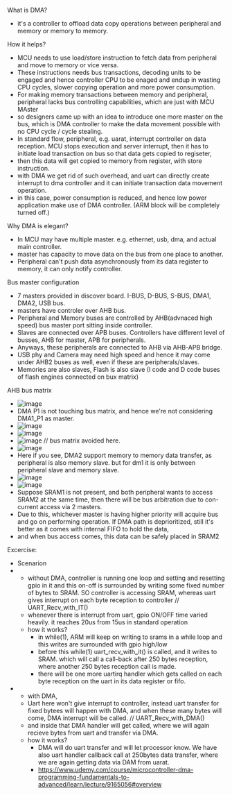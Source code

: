 What is DMA?
- it's a controller to offload data copy operations between peripheral and memory or memory to memory.

How it helps?
- MCU needs to use load/store instruction to fetch data from peripheral and move to memory or vice versa.
- These instructions needs bus transactions, decoding units to be engaged and hence controller CPU to be enaged and endup in wasting CPU cycles, slower copying operation and more power consumption.
- For making memory transactions between memory and peripheral, peripheral lacks bus controlling capabilities, which are just with MCU MAster
- so designers came up with an idea to introduce one more master on the bus, which is DMA controller to make the data movement possible with no CPU cycle / cycle stealing.
- In standard flow, peripheral, e.g. uarat, interrupt controller on data reception. MCU stops execution and server interrupt, then it has to initiate load transaction on bus so that data gets copied to regiseter,
- then this data will get copied to memory from register, with store instruction.
- with DMA we get rid of such overhead, and uart can directly create interrupt to dma controller and it can initiate transaction data movement operation.
- in this case, power consumption is reduced, and hence low power application make use of DMA controller. (ARM block will be completely turned off.) 

Why DMA is elegant?
- In MCU may have multiple master. e.g. ethernet, usb, dma, and actual main controller.
- master has capacity to move data on the bus from one place to another.
- Peripheral can't push data asynchronously from its data register to memory, it can only notify controller.

Bus master configuration
- 7 masters provided in discover board. I-BUS, D-BUS, S-BUS, DMA1, DMA2, USB bus.
- masters have controler over AHB bus.
- Peripheral and Memory buses are controlled by AHB(advnaced high speed) bus master port sitting inside controller.
- Slaves are connected over APB buses. Controllers have different level of busses, AHB for master, APB for peripherals.
- Anyways, these peripherals are connected to AHB via AHB-APB bridge.
- USB phy and Camera may need high speed and hence it may come under AHB2 buses as well, even if these are peripherals/slaves.
- Memories are also slaves, Flash is also slave (I code and D code buses of flash engines connected on bux matrix)

AHB bus matrix
- ![image](https://github.com/user-attachments/assets/ac8ec269-04aa-4223-94db-b70ff152c44e)
- DMA P1 is not touching bus matrix, and hence we're not considering DMA1_P1 as master.
- ![image](https://github.com/user-attachments/assets/b5254f1e-48a1-4be3-a3d5-96b92d0a6b13)
- ![image](https://github.com/user-attachments/assets/b5d59ff8-c453-48b1-ac81-ea81525dffe2)
- ![image](https://github.com/user-attachments/assets/914b0305-84c4-4eb6-a26f-4ce2eea64887) // bus matrix avoided here.
- ![image](https://github.com/user-attachments/assets/54bdab13-d2b9-423b-880b-5707883f8e43)
- Here if you see, DMA2 support memory to memory data transfer, as peripheral is also memory slave. but for dm1 it is only between peripheral slave and memory slave.
- ![image](https://github.com/user-attachments/assets/c648ddda-bdaa-4571-8d23-1f864c6cd3a6)
- ![image](https://github.com/user-attachments/assets/e64af958-88bc-43b9-8cb1-22fa4bfbf78c)
- Suppose SRAM1 is not present, and both peripheral wants to access SRAM2 at the same time, then there will be bus arbitration due to con-current access via 2 masters.
- Due to this, whichever master is having higher priority will acquire bus and go on performing operation. If DMA path is deprioritized, still it's better as it comes with internal FIFO to hold the data,
- and when bus access comes, this data can be safely placed in SRAM2

Excercise:
- Scenarion
- - without DMA, controller is running one loop and setting and resetting gpio in it and this on-off is surrounded by writing some fixed number of bytes to SRAM. SO controller is accessing SRAM, whereas uart gives interrupt on each byte reception to controller // UART_Recv_with_IT()
  -  whenever there is interrupt from uart, gpio ON/OFF time varied heavily. it reaches 20us from 15us in standard operation
  -  how it works?
     - in while(1), ARM will keep on writing to srams in a while loop and this writes are surrounded with gpio high/low
     - before this while(1) uart_recv_with_it() is called, and it writes to SRAM. which will call a call-back after 250 bytes reception, where another 250 bytes reception call is made.
     - there will be one more uartirq handler which gets called on each byte reception on the uart in its data register or fifo.
- - with DMA, 
  - Uart here won't give interrupt to controller, instead uart transfer for fixed bytees will happen with DMA, and when these many bytes will come, DMA interrupt will be called. // UART_Recv_with_DMA()
  - and inside that DMA handler will get called, where we will again recieve bytes from uart and transfer via DMA.
  - how it works?
    - DMA will do uart transfer and will let processor know. We have also uart handler callback call at 250bytes data transfer, where we are again getting data via DAM from uarat.
    - https://www.udemy.com/course/microcontroller-dma-programming-fundamentals-to-advanced/learn/lecture/9165056#overview
